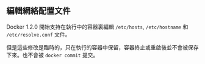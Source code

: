 ## 編輯網絡配置文件

Docker 1.2.0 開始支持在執行中的容器裏編輯 `/etc/hosts`, `/etc/hostname` 和 `/etc/resolve.conf` 文件。

但是這些修改是臨時的，只在執行的容器中保留，容器終止或重啟後並不會被保存下來。也不會被 `docker commit` 提交。

